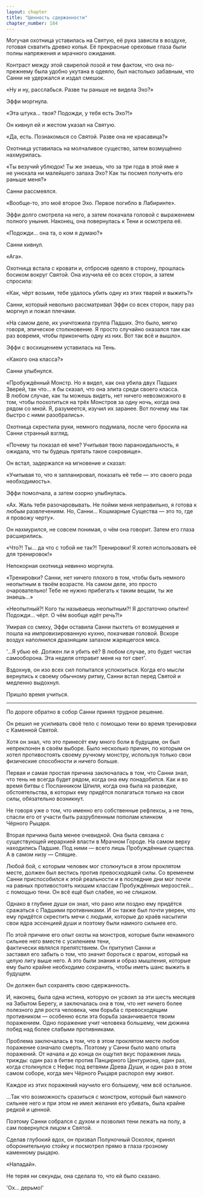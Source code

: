 ```yaml
---
layout: chapter
title: "Ценность сдержанности"
chapter_number: 184
---
```


Могучая охотница уставилась на Святую, её рука зависла в воздухе, готовая схватить древко копья. Её прекрасные ореховые глаза были полны напряжения и мрачного ожидания.

Контраст между этой свирепой позой и тем фактом, что она по-прежнему была удобно укутана в одеяло, был настолько забавным, что Санни не удержался и издал смешок.

«Ну и ну, расслабься. Разве ты раньше не видела Эхо?»

Эффи моргнула.

«Эта штука... твоя? Подожди, у тебя есть Эхо?!»

Он кивнул ей и жестом указал на Святую.

«Да, есть. Познакомься со Святой. Разве она не красавица?»

Охотница уставилась на молчаливое существо, затем возмущённо нахмурилась.

«Ты везучий ублюдок! Ты же знаешь, что за три года в этой яме я не унюхала ни малейшего запаха Эхо? Как ты посмел получить его раньше меня?»

Санни рассмеялся.

«Вообще-то, это моё второе Эхо. Первое погибло в Лабиринте».

Эффи долго смотрела на него, а затем покачала головой с выражением полного уныния. Наконец, она повернулась к Тени и осмотрела её.

«Подожди... она та, о ком я думаю?»

Санни кивнул.

«Ага».

Охотница встала с кровати и, отбросив одеяло в сторону, прошлась босиком вокруг Святой. Она изучила её со всех сторон, а затем спросила:

«Как, чёрт возьми, тебе удалось убить одну из этих тварей и выжить?»

Санни, который невольно рассматривал Эффи со всех сторон, пару раз моргнул и пожал плечами.

«На самом деле, их уничтожила группа Падших. Это было, мягко говоря, эпическое столкновение. Я просто случайно оказался там как раз вовремя, чтобы прикончить одну из них. Вот так всё и вышло».

Эффи с восхищением уставилась на Тень.

«Какого она класса?»

Санни улыбнулся.

«Пробуждённый Монстр. Но я видел, как она убила двух Падших Зверей, так что... я бы сказал, что она элита среди своего класса. В любом случае, как ты можешь видеть, нет ничего невозможного в том, чтобы поохотиться на трёх Монстров за одну ночь, когда она рядом со мной. Я, разумеется, изучил их заранее. Вот почему мы так быстро с ними разобрались».

Охотница скрестила руки, немного подумала, после чего бросила на Санни странный взгляд.

«Почему ты показал её мне? Учитывая твою параноидальность, я ожидала, что ты будешь прятать такое сокровище».

Он встал, задержался на мгновение и сказал:

«Учитывая то, что я запланировал, показать её тебе — это своего рода необходимость».

Эффи помолчала, а затем озорно улыбнулась.

«Ах. Жаль тебя разочаровывать. Не пойми меня неправильно, я готова к любым развлечениям. Но, Санни... Кошмарные Существа — это то, где я провожу черту».

Он нахмурился, не совсем понимая, о чём она говорит. Затем его глаза расширились.

«Что?! Ты... да что с тобой не так?! Тренировки! Я хотел использовать её для тренировок!»

Непокорная охотница невинно моргнула.

«Тренировки? Санни, нет ничего плохого в том, чтобы быть немного неопытным в твоём возрасте. На самом деле, это просто очаровательно! Тебе не нужно прибегать к таким вещам, ты же знаешь...»

«Неопытный?! Кого ты называешь неопытным?! Я достаточно опытен! Подожди... чёрт. О чём вообще идёт речь?!»

Умирая со смеху, Эффи оставила Санни пыхтеть от возмущения и пошла на импровизированную кухню, покачивая головой. Вскоре воздух наполнился дразнящим запахом жарящегося мяса.

'...Я убью её. Должен ли я убить её? В любом случае, это будет чистая самооборона. Эта неделя отправит меня на тот свет'.

Вздохнув, он изо всех сил попытался успокоиться. Когда его мысли вернулись к своему обычному ритму, Санни встал перед Святой и медленно выдохнул.

Пришло время учиться.

***

По дороге обратно в собор Санни принял трудное решение.

Он решил не усиливать своё тело с помощью тени во время тренировки с Каменной Святой.

Хотя он знал, что это принесёт ему много боли в будущем, он был непреклонен в своём выборе. Было несколько причин, по которым он хотел противостоять своему ручному монстру, используя только свои физические способности и ничего больше.

Первая и самая простая причина заключалась в том, что Санни знал, что тень не всегда будет рядом, когда она ему понадобится. Как и во время битвы с Посланником Шпиля, когда она была на разведке, обстоятельства, в которых ему придётся полагаться только на свои силы, обязательно возникнут.

Не говоря уже о том, что именно его собственные рефлексы, а не тень, спасли его от участи быть разрубленным пополам клинком Чёрного Рыцаря.

Вторая причина была менее очевидной. Она была связана с существующей иерархией власти в Мрачном Городе. На самом верху находились Падшие. Под ними — всего лишь Пробуждённые существа. А в самом низу — Спящие.

Любой бой, с которым человек мог столкнуться в этом проклятом месте, должен был вестись против превосходящей силы. Со временем Санни приспособился к этой реальности и в последние дни мог почти на равных противостоять низшим классам Пробуждённых мерзостей... с помощью тени. Он всё ещё был слабее, но не слишком.

Однако в глубине души он знал, что рано или поздно ему придётся сражаться с Падшими противниками. И он также был почти уверен, что ему придётся скрестить мечи с людьми, которые до краёв насытили свои ядра эссенцией души и поэтому были намного сильнее его.

По этой причине его опыт охоты на монстров, которые были ненамного сильнее него вместе с усилением тени, фактически являлся препятствием. Он притупил Санни и заставил его забыть о том, что значит бороться с врагом, который на целую лигу выше него. А это были знания и образ мышления, которые ему было крайне необходимо сохранить, чтобы иметь шанс выжить в будущем.

Он должен был сохранять свою сдержанность.

И, наконец, была одна истина, которую он усвоил за эти шесть месяцев на Забытом Берегу, и заключалась она в том, что нет ничего более полезного для роста человека, чем борьба с превосходящим противником — особенно если эта борьба заканчивается твоим поражением. Одно поражение учит человека большему, чем дюжина побед над более слабыми противниками.

Проблема заключалась в том, что в этом проклятом месте любое поражение означало смерть. Поэтому у Санни было мало опыта поражений. От начала и до конца он ощутил вкус поражения лишь трижды: один раз в битве против Панцирного Центуриона, один раз, когда столкнулся с Нефис под ветвями Древа Души, и один раз в этом самом соборе, когда меч Чёрного Рыцаря распорол ему живот.

Каждое из этих поражений научило его большему, чем всё остальное.

...Так что возможность сразиться с монстром, который был намного сильнее него и при этом не имел желания его убивать, была крайне редкой и ценной.

Поэтому Санни собрался с духом и позволил тени лежать на полу, а сам повернулся лицом к Святой.

Сделав глубокий вдох, он призвал Полуночный Осколок, принял оборонительную стойку и посмотрел прямо в глаза грозному каменному рыцарю.

«Нападай».

Не теряя ни секунды, она сделала то, что ей было сказано.

'Ох... дерьмо!'